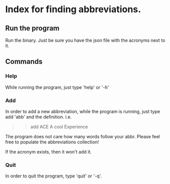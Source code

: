 # Index for finding abbreviations.

## Run the program
Run the binary. Just be sure you have the json file with the acronyms next to it.

## Commands

### Help
While running the program, just type 'help' or '-h'

### Add
In order to add a new abbreviation, while the program is running, just type add 'abb' and the definition.
i.e.
>> add ACE A cool Experience

The program does not care how many words follow your abbr.
Please feel free to populate the abbreviations collection!

If the acronym exists, then it won't add it.

### Quit
In order to quit the program, type 'quit' or '-q'.
